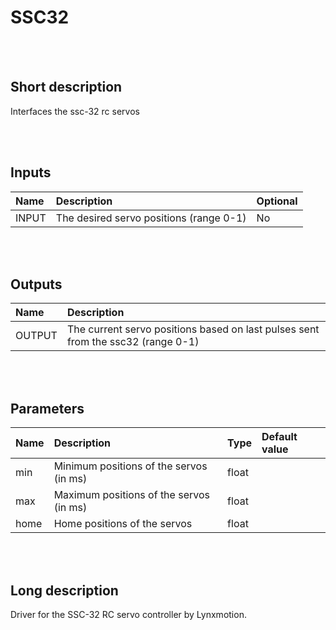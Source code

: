 # SSC32


<br><br>
## Short description

Interfaces the ssc-32 rc servos

<br><br>

## Inputs

|Name|Description|Optional|
|:----|:-----------|:-------|
|INPUT|The desired servo positions (range 0-1)|No|

<br><br>

## Outputs

|Name|Description|
|:----|:-----------|
|OUTPUT|The current servo positions based on last pulses sent from the ssc32 (range 0-1)|

<br><br>

## Parameters

|Name|Description|Type|Default value|
|:----|:-----------|:----|:-------------|
|min|Minimum positions of the servos (in ms)|float||
|max|Maximum positions of the servos (in ms)|float||
|home|Home positions of the servos|float||

<br><br>
## Long description
Driver for the SSC-32 RC servo controller by Lynxmotion.